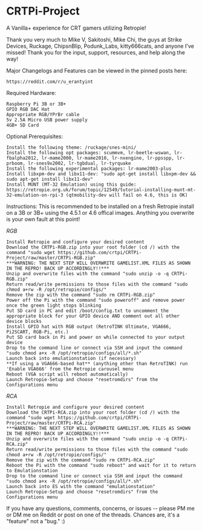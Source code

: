# CRTPi-Project
A Vanilla+ experience for CRT gamers utilizing Retropie!

Thank you very much to Mike V, Sakitoshi, Mike Chi, the guys at Strike Devices, Ruckage, ChipsnBlip, Podunk_Labs, kitty666cats, and anyone I've missed! Thank you for the input, support, resources, and help along the way!

Major Changelogs and Features can be viewed in the pinned posts here:

    https://reddit.com/r/u_erantyint

Required Hardware:

    Raspberry Pi 3B or 3B+
    GPIO RGB DAC Hat
    Appropriate RGB/YPrBr cable
    5v 2.5A Micro USB power supply
    4GB+ SD Card

Optional Prerequisites:

	Install the following theme: /ruckage/snes-mini/
	Install the following opt packages: scummvm, lr-beetle-wswan, lr-fbalpha2012, lr-mame2000, lr-mame2010, lr-nxengine, lr-ppsspp, lr-prboom, lr-snes9x2002, lr-tgbdual, lr-tyrquake
	Install the following experimental packages: lr-mame2003-plus
	Install libxpm-dev and libx11-dev: "sudo apt-get install libxpm-dev && sudo apt-get install libx11-dev"
	Install MUNT (MT-32 Emulation) using this guide: https://retropie.org.uk/forum/topic/12549/tutorial-installing-munt-mt-32-emulation-on-rpi-3 (qtmobility-dev will fail on 4.6, this is OK)


Instructions: This is recommended to be installed on a fresh Retropie install on a 3B or 3B+ using the 4.5.1 or 4.6 offical images. Anything you overwrite is your own fault at this point!

*RGB*

    Install Retropie and configure your desired content
    Download the CRTPi-RGB.zip into your root folder (cd /) with the command "sudo wget https://github.com/crtpi/CRTPi-Project/raw/master/CRTPi-RGB.zip" 
    ***WARNING: THE NEXT STEP WILL OVERWRITE GAMELIST.XML FILES AS SHOWN IN THE REPRO! BACK UP ACCORDINGLY!!***
    Unzip and overwrite files with the command "sudo unzip -o -q CRTPi-RGB.zip"
    Return read/write permissions to those files with the command "sudo chmod a+rw -R /opt/retropie/configs/"
    Remove the zip with the command "sudo rm CRTPi-RGB.zip"
    Power off the Pi with the command "sudo poweroff" and remove power once the green light stops blinking
    Put SD card in PC and edit /boot/config.txt to uncomment the appropriate block for your GPIO device AND comment out all other device blocks
    Install GPIO hat with RGB output (RetroTINK Ultimate, VGA666, Pi2SCART, RGB-Pi, etc.)
    Put SD card back in Pi and power on while connected to your output device
    Drop to the command line or connect via SSH and input the command "sudo chmod a+x -R /opt/retropie/configs/all/*.sh"
    Launch back into emulationstation (if necessary)
    **If using a VGA666-based hat** (anything other than RetroTINK) run 'Enable VGA666' from the Retropie carousel menu
    Reboot (VGA script will reboot automatically)
    Launch Retropie-Setup and choose "resetromdirs" from the Configurations menu
	
*RCA*

    Install Retropie and configure your desired content
    Download the CRTPi-RCA.zip into your root folder (cd /) with the command "sudo wget https://github.com/crtpi/CRTPi-Project/raw/master/CRTPi-RCA.zip" 
    ***WARNING: THE NEXT STEP WILL OVERWRITE GAMELIST.XML FILES AS SHOWN IN THE REPRO! BACK UP ACCORDINGLY!!***
    Unzip and overwrite files with the command "sudo unzip -o -q CRTPi-RCA.zip"
    Return read/write permissions to those files with the command "sudo chmod a+rw -R /opt/retropie/configs/"
    Remove the zip with the command "sudo rm CRTPi-RCA.zip"
    Reboot the Pi with the command "sudo reboot" and wait for it to return to Emulationstation
    Drop to the command line or connect via SSH and input the command "sudo chmod a+x -R /opt/retropie/configs/all/*.sh"
    Launch back into ES with the command "emulationstation"
    Launch Retropie-Setup and choose "resetromdirs" from the Configurations menu
	
If you have any questions, comments, concerns, or issues -- please PM me or DM me on Reddit or post on one of the threads. Chances are, it's a "feature" not a "bug." :)
